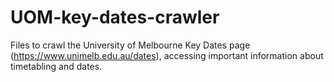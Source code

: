 # UOM-key-dates-crawler
Files to crawl the University of Melbourne Key Dates page (https://www.unimelb.edu.au/dates), accessing important information about timetabling and dates.
